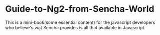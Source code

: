 # Guide-to-Ng2-from-Sencha-World
This is a mini-book(some essential content) for the javascript developers who believe's wat Sencha provides is all that available in Javascript.
